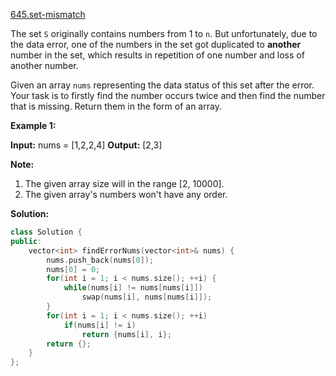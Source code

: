 [645.set-mismatch](https://leetcode.com/problems/set-mismatch/)  

The set `S` originally contains numbers from 1 to `n`. But unfortunately, due to the data error, one of the numbers in the set got duplicated to **another** number in the set, which results in repetition of one number and loss of another number.

Given an array `nums` representing the data status of this set after the error. Your task is to firstly find the number occurs twice and then find the number that is missing. Return them in the form of an array.

**Example 1:**  

**Input:** nums = \[1,2,2,4\]
**Output:** \[2,3\]

**Note:**  

1.  The given array size will in the range \[2, 10000\].
2.  The given array's numbers won't have any order.  



**Solution:**  

```cpp
class Solution {
public:
    vector<int> findErrorNums(vector<int>& nums) {
        nums.push_back(nums[0]);
        nums[0] = 0;
        for(int i = 1; i < nums.size(); ++i) {
            while(nums[i] != nums[nums[i]])
                swap(nums[i], nums[nums[i]]);
        }
        for(int i = 1; i < nums.size(); ++i) 
            if(nums[i] != i) 
                return {nums[i], i};
        return {};
    }
};
```
      